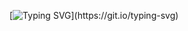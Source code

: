 [![Typing SVG](https://readme-typing-svg.herokuapp.com?font=Aboreto&size=40&duration=3000&pause=1000&color=000000&center=true&vCenter=true&width=1080&height=320&lines=Hi%2C+my+name+is+Jo%C3%A3o+Costeira%2C;a+software+engineer+from+Braga%2C+Portugal.+;Working+on+Web+Dev%2C+nlp+and+formal+methods.)](https://git.io/typing-svg)
<!--
**joaocosteira/joaocosteira** is a ✨ _special_ ✨ repository because its `README.md` (this file) appears on your GitHub profile.

Here are some ideas to get you started:

- 🔭 I’m currently working on ...
- 🌱 I’m currently learning ...
- 👯 I’m looking to collaborate on ...
- 🤔 I’m looking for help with ...
- 💬 Ask me about ...
- 📫 How to reach me: ...
- 😄 Pronouns: ...
- ⚡ Fun fact: ...
-->

